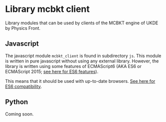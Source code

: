 # Library mcbkt client

Library modules that can be used by clients of the MCBKT engine of UKDE by
Physics Front.

## Javascript

The javascript module `mcbkt_client` is found in subdirectory `js`.  This
module is written in pure javascript without using any external library.
However, the library is written using some features of ECMAScript6 (AKA ES6
or ECMAScript 2015; [see here for ES6 features](http://es6-features.org)).

This means that it should be used with up-to-date browsers.  [See here for
ES6 compatibility](https://kangax.github.io/compat-table/es6/).

## Python

Coming soon.
